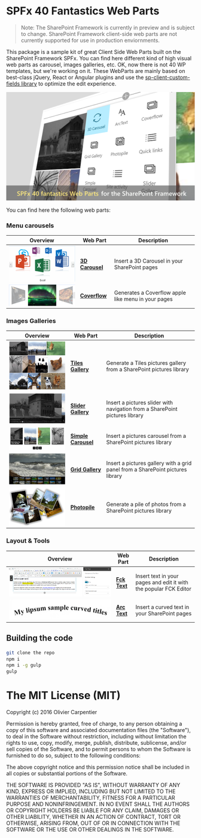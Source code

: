# SPFx 40 Fantastics Web Parts

> Note: The SharePoint Framework is currently in preview and is subject to change. SharePoint Framework client-side web parts are not currently supported for use in production enviornments.

This package is a sample kit of great Client Side Web Parts built on the SharePoint Framework SPFx.
You can find here different kind of high visual web parts as carousel, images galleries, etc. OK, now there is not 40 WP templates, but we're working on it.
These WebParts are mainly based on best-class jQuery, React or Angular plugins and use the [sp-client-custom-fields library](https://github.com/OlivierCC/sp-client-custom-fields) to optimize the edit experience.

![Logo](./assets/logo.png)

You can find here the following web parts:

### Menu carousels

Overview |  Web Part |  Description
------------ | ----------- | -----------
![3d carousel](./assets/overview3dcarousel.png) | [**3D Carousel**](https://github.com/OlivierCC/spfx-40-fantastics/wiki/3D-Carousel) | Insert a 3D Carousel in your SharePoint pages
![Coverflow](./assets/overviewcoverflow.png) | [**Coverflow**](https://github.com/OlivierCC/spfx-40-fantastics/wiki/Coverflow) | Generates a Coverflow apple like menu in your pages

### Images Galleries

Overview |  Web Part |  Description
------------ | ----------- | -----------
![Tiles Gallery](./assets/overviewtilesgallery.png) | [**Tiles Gallery**](https://github.com/OlivierCC/spfx-40-fantastics/wiki/Tiles-Gallery) |  Generate a Tiles pictures gallery from a SharePoint pictures library
![Slider Gallery ](./assets/overviewslidergallery.png) | [**Slider Gallery**](https://github.com/OlivierCC/spfx-40-fantastics/wiki/Slider-Gallery) | Insert a pictures slider with navigation from a SharePoint pictures library
![Simple Carousel](./assets/overviewsimplecarousel.png) | [**Simple Carousel**](https://github.com/OlivierCC/spfx-40-fantastics/wiki/Simple-Carousel) | Insert a pictures carousel from a SharePoint pictures library
![Grid Gallery](./assets/overviewgridgallery.png) | [**Grid Gallery**](https://github.com/OlivierCC/spfx-40-fantastics/wiki/Grid-Gallery) | Insert a pictures gallery with a grid panel from a SharePoint pictures library
![Photopile](./assets/overviewsliderphotopile.png) | [**Photopile**](https://github.com/OlivierCC/spfx-40-fantastics/wiki/Photopile) | Generate a pile of photos from a SharePoint pictures library

### Layout & Tools

Overview |  Web Part |  Description
------------ | ----------- | -----------
![FckText](./assets/overviewfcktext.png) | [**Fck Text**](https://github.com/OlivierCC/spfx-40-fantastics/wiki/FckText) | Insert text in your pages and edit it with the popular FCK Editor
![ArcText](./assets/overviewarctext.png) | [**Arc Text**](https://github.com/OlivierCC/spfx-40-fantastics/wiki/ArcText) | Insert a curved text in your SharePoint pages

## Building the code

```bash
git clone the repo
npm i
npm i -g gulp
gulp
```

# The MIT License (MIT)

Copyright (c) 2016 Olivier Carpentier

Permission is hereby granted, free of charge, to any person obtaining a copy of this software and associated documentation files (the "Software"), to deal in the Software without restriction, including without limitation the rights to use, copy, modify, merge, publish, distribute, sublicense, and/or sell copies of the Software, and to permit persons to whom the Software is furnished to do so, subject to the following conditions:

The above copyright notice and this permission notice shall be included in all copies or substantial portions of the Software.

THE SOFTWARE IS PROVIDED "AS IS", WITHOUT WARRANTY OF ANY KIND, EXPRESS OR IMPLIED, INCLUDING BUT NOT LIMITED TO THE WARRANTIES OF MERCHANTABILITY, FITNESS FOR A PARTICULAR PURPOSE AND NONINFRINGEMENT. IN NO EVENT SHALL THE AUTHORS OR COPYRIGHT HOLDERS BE LIABLE FOR ANY CLAIM, DAMAGES OR OTHER LIABILITY, WHETHER IN AN ACTION OF CONTRACT, TORT OR OTHERWISE, ARISING FROM, OUT OF OR IN CONNECTION WITH THE SOFTWARE OR THE USE OR OTHER DEALINGS IN THE SOFTWARE.
